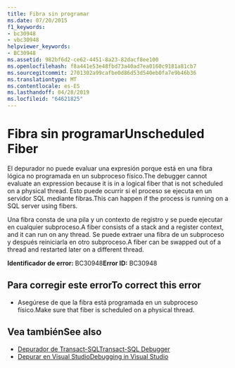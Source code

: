 ```yaml
---
title: Fibra sin programar
ms.date: 07/20/2015
f1_keywords:
- bc30948
- vbc30948
helpviewer_keywords:
- BC30948
ms.assetid: 982bf6d2-ce62-4451-8a23-82dacf8ee100
ms.openlocfilehash: f8a441e53e48fbd73a40ad7ea0160c9181a81cb7
ms.sourcegitcommit: 2701302a99cafbe0d86d53d540eb0fa7e9b46b36
ms.translationtype: MT
ms.contentlocale: es-ES
ms.lasthandoff: 04/28/2019
ms.locfileid: "64621825"
---
```

# <a name="unscheduled-fiber"></a><span data-ttu-id="ce36f-102">Fibra sin programar</span><span class="sxs-lookup"><span data-stu-id="ce36f-102">Unscheduled Fiber</span></span>
<span data-ttu-id="ce36f-103">El depurador no puede evaluar una expresión porque está en una fibra lógica no programada en un subproceso físico.</span><span class="sxs-lookup"><span data-stu-id="ce36f-103">The debugger cannot evaluate an expression because it is in a logical fiber that is not scheduled on a physical thread.</span></span> <span data-ttu-id="ce36f-104">Esto puede ocurrir si el proceso se ejecuta en un servidor SQL mediante fibras.</span><span class="sxs-lookup"><span data-stu-id="ce36f-104">This can happen if the process is running on a SQL server using fibers.</span></span>  
  
 <span data-ttu-id="ce36f-105">Una fibra consta de una pila y un contexto de registro y se puede ejecutar en cualquier subproceso.</span><span class="sxs-lookup"><span data-stu-id="ce36f-105">A fiber consists of a stack and a register context, and it can run on any thread.</span></span> <span data-ttu-id="ce36f-106">Se puede extraer una fibra de un subproceso y después reiniciarla en otro subproceso.</span><span class="sxs-lookup"><span data-stu-id="ce36f-106">A fiber can be swapped out of a thread and restarted later on a different thread.</span></span>  
  
 <span data-ttu-id="ce36f-107">**Identificador de error:** BC30948</span><span class="sxs-lookup"><span data-stu-id="ce36f-107">**Error ID:** BC30948</span></span>  
  
## <a name="to-correct-this-error"></a><span data-ttu-id="ce36f-108">Para corregir este error</span><span class="sxs-lookup"><span data-stu-id="ce36f-108">To correct this error</span></span>  
  
- <span data-ttu-id="ce36f-109">Asegúrese de que la fibra está programada en un subproceso físico.</span><span class="sxs-lookup"><span data-stu-id="ce36f-109">Make sure that fiber is scheduled on a physical thread.</span></span>  
  
## <a name="see-also"></a><span data-ttu-id="ce36f-110">Vea también</span><span class="sxs-lookup"><span data-stu-id="ce36f-110">See also</span></span>

- [<span data-ttu-id="ce36f-111">Depurador de Transact-SQL</span><span class="sxs-lookup"><span data-stu-id="ce36f-111">Transact-SQL Debugger</span></span>](/sql/ssms/scripting/transact-sql-debugger)
- [<span data-ttu-id="ce36f-112">Depurar en Visual Studio</span><span class="sxs-lookup"><span data-stu-id="ce36f-112">Debugging in Visual Studio</span></span>](/visualstudio/debugger/debugging-in-visual-studio)
